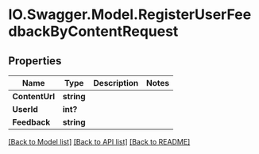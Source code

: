 # IO.Swagger.Model.RegisterUserFeedbackByContentRequest
## Properties

Name | Type | Description | Notes
------------ | ------------- | ------------- | -------------
**ContentUrl** | **string** |  | 
**UserId** | **int?** |  | 
**Feedback** | **string** |  | 

[[Back to Model list]](../README.md#documentation-for-models) [[Back to API list]](../README.md#documentation-for-api-endpoints) [[Back to README]](../README.md)

